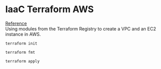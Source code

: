 # IaaC Terraform AWS
[Reference](https://learn.hashicorp.com/tutorials/terraform/module-use?in=terraform/modules)<br>
Using modules from the Terraform Registry to create a VPC and an EC2 instance in AWS.
```
terraform init
```
``` 
terraform fmt
```
```
terraform apply
```